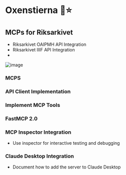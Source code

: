 # Oxenstierna 🦬⭐

##   MCPs for Riksarkivet 

- Riksarkivet OAIPMH API Integration
- Riksarkivet IIIF API Integration
- 


![image](https://github.com/user-attachments/assets/bde56408-5135-4a2a-baf3-f26c32fab9dc)

### MCPS

####

####

####

### API Client Implementation


### Implement MCP Tools

### FastMCP 2.0

### MCP Inspector Integration

- Use inspector for interactive testing and debugging

### Claude Desktop Integration
- Document how to add the server to Claude Desktop
